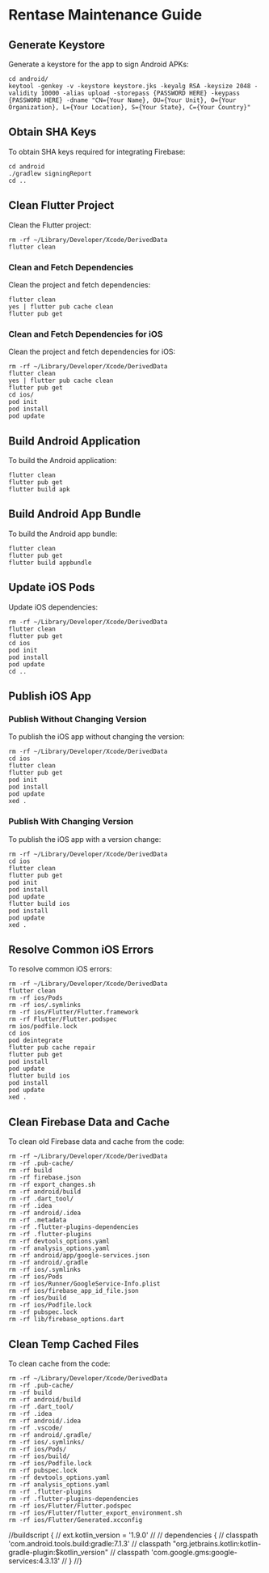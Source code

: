 # Rentase Maintenance Guide

## Generate Keystore

Generate a keystore for the app to sign Android APKs:

```shell
cd android/
keytool -genkey -v -keystore keystore.jks -keyalg RSA -keysize 2048 -validity 10000 -alias upload -storepass {PASSWORD HERE} -keypass {PASSWORD HERE} -dname "CN={Your Name}, OU={Your Unit}, O={Your Organization}, L={Your Location}, S={Your State}, C={Your Country}" 
```

## Obtain SHA Keys

To obtain SHA keys required for integrating Firebase:

```shell
cd android
./gradlew signingReport
cd ..
```

## Clean Flutter Project

Clean the Flutter project:

```shell
rm -rf ~/Library/Developer/Xcode/DerivedData
flutter clean
```

### Clean and Fetch Dependencies

Clean the project and fetch dependencies:

```shell
flutter clean
yes | flutter pub cache clean
flutter pub get
```

### Clean and Fetch Dependencies for iOS

Clean the project and fetch dependencies for iOS:

```shell
rm -rf ~/Library/Developer/Xcode/DerivedData
flutter clean
yes | flutter pub cache clean
flutter pub get
cd ios/
pod init
pod install
pod update
```

## Build Android Application

To build the Android application:

```shell
flutter clean
flutter pub get
flutter build apk
```

## Build Android App Bundle

To build the Android app bundle:

```shell
flutter clean
flutter pub get
flutter build appbundle
```

## Update iOS Pods

Update iOS dependencies:

```shell
rm -rf ~/Library/Developer/Xcode/DerivedData
flutter clean
flutter pub get
cd ios
pod init
pod install
pod update
cd ..
```

## Publish iOS App

### Publish Without Changing Version

To publish the iOS app without changing the version:

```shell
rm -rf ~/Library/Developer/Xcode/DerivedData
cd ios
flutter clean
flutter pub get
pod init
pod install
pod update
xed .
```

### Publish With Changing Version

To publish the iOS app with a version change:

```shell
rm -rf ~/Library/Developer/Xcode/DerivedData
cd ios
flutter clean
flutter pub get
pod init
pod install
pod update
flutter build ios
pod install
pod update
xed .
```

## Resolve Common iOS Errors

To resolve common iOS errors:

```shell
rm -rf ~/Library/Developer/Xcode/DerivedData
flutter clean
rm -rf ios/Pods
rm -rf ios/.symlinks
rm -rf ios/Flutter/Flutter.framework
rm -rf Flutter/Flutter.podspec
rm ios/podfile.lock
cd ios 
pod deintegrate
flutter pub cache repair
flutter pub get 
pod install 
pod update 
flutter build ios
pod install 
pod update
xed .
```

## Clean Firebase Data and Cache

To clean old Firebase data and cache from the code:

```shell
rm -rf ~/Library/Developer/Xcode/DerivedData
rm -rf .pub-cache/
rm -rf build
rm -rf firebase.json
rm -rf export_changes.sh
rm -rf android/build
rm -rf .dart_tool/
rm -rf .idea
rm -rf android/.idea
rm -rf .metadata
rm -rf .flutter-plugins-dependencies
rm -rf .flutter-plugins
rm -rf devtools_options.yaml
rm -rf analysis_options.yaml
rm -rf android/app/google-services.json
rm -rf android/.gradle
rm -rf ios/.symlinks
rm -rf ios/Pods
rm -rf ios/Runner/GoogleService-Info.plist
rm -rf ios/firebase_app_id_file.json
rm -rf ios/build
rm -rf ios/Podfile.lock
rm -rf pubspec.lock
rm -rf lib/firebase_options.dart
```

## Clean Temp Cached Files

To clean cache from the code:

```shell
rm -rf ~/Library/Developer/Xcode/DerivedData
rm -rf .pub-cache/
rm -rf build
rm -rf android/build
rm -rf .dart_tool/
rm -rf .idea
rm -rf android/.idea
rm -rf .vscode/
rm -rf android/.gradle/
rm -rf ios/.symlinks/
rm -rf ios/Pods/
rm -rf ios/build/
rm -rf ios/Podfile.lock
rm -rf pubspec.lock
rm -rf devtools_options.yaml
rm -rf analysis_options.yaml
rm -rf .flutter-plugins
rm -rf .flutter-plugins-dependencies
rm -rf ios/Flutter/Flutter.podspec
rm -rf ios/Flutter/flutter_export_environment.sh
rm -rf ios/Flutter/Generated.xcconfig
```


//buildscript {
//    ext.kotlin_version = '1.9.0'
//
//    dependencies {
//        classpath 'com.android.tools.build:gradle:7.1.3'
//        classpath "org.jetbrains.kotlin:kotlin-gradle-plugin:$kotlin_version"
//        classpath 'com.google.gms:google-services:4.3.13'
//    }
//}
